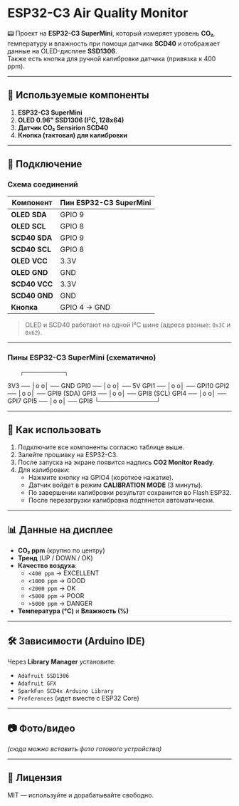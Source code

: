 # ESP32-C3 Air Quality Monitor

📟 Проект на **ESP32-C3 SuperMini**, который измеряет уровень **CO₂**, температуру и влажность при помощи датчика **SCD40** и отображает данные на OLED-дисплее **SSD1306**.  
Также есть кнопка для ручной калибровки датчика (привязка к 400 ppm).

---

## 🔧 Используемые компоненты

1. **ESP32-C3 SuperMini**  
2. **OLED 0.96" SSD1306 (I²C, 128x64)**  
3. **Датчик CO₂ Sensirion SCD40**  
4. **Кнопка (тактовая) для калибровки**

---

## 📐 Подключение

### Схема соединений

| Компонент          | Пин ESP32-C3 SuperMini |
|--------------------|-------------------------|
| **OLED SDA**       | GPIO 9                  |
| **OLED SCL**       | GPIO 8                  |
| **SCD40 SDA**      | GPIO 9                  |
| **SCD40 SCL**      | GPIO 8                  |
| **OLED VCC**       | 3.3V                    |
| **OLED GND**       | GND                     |
| **SCD40 VCC**      | 3.3V                    |
| **SCD40 GND**      | GND                     |
| **Кнопка**         | GPIO 4 → GND            |

> OLED и SCD40 работают на одной I²C шине (адреса разные: `0x3C` и `0x62`).

---

### Пины ESP32-C3 SuperMini (схематично)
        ┌─────────────┐
3V3  ── │o           o│ ── GND
GPI0 ── │o           o│ ── 5V
GPI1 ── │o           o│ ── GPI10
GPI2 ── │o           o│ ── GPI9 (SDA)
GPI3 ── │o           o│ ── GPI8 (SCL)
GPI4 ── │o           o│ ── GPI7
GPI5 ── │o           o│ ── GPI6
        └─────────────┘

---

## 🚀 Как использовать

1. Подключите все компоненты согласно таблице выше.  
2. Залейте прошивку на ESP32-C3.  
3. После запуска на экране появится надпись **CO2 Monitor Ready**.  
4. Для калибровки:
   - Нажмите кнопку на GPIO4 (короткое нажатие).  
   - Датчик войдет в режим **CALIBRATION MODE** (3 минуты).  
   - По завершении калибровки результат сохранится во Flash ESP32.  
   - После перезагрузки калибровка подтянется автоматически.  

---

## 📊 Данные на дисплее

- **CO₂ ppm** (крупно по центру)  
- **Тренд** (UP / DOWN / OK)  
- **Качество воздуха**:  
  - `<400 ppm` → EXCELLENT  
  - `<1000 ppm` → GOOD  
  - `<2000 ppm` → OK  
  - `<5000 ppm` → POOR  
  - `>5000 ppm` → DANGER  
- **Температура (°C)** и **Влажность (%)**  

---

## 🛠 Зависимости (Arduino IDE)

Через **Library Manager** установите:
- `Adafruit SSD1306`
- `Adafruit GFX`
- `SparkFun SCD4x Arduino Library`
- `Preferences` (идет вместе с ESP32 Core)

---

## 📷 Фото/видео

_(сюда можно вставить фото готового устройства)_

---

## 📄 Лицензия

MIT — используйте и дорабатывайте свободно.